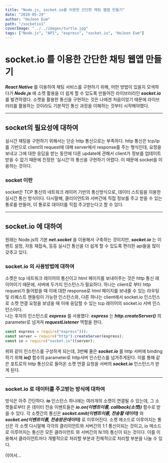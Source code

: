```yaml
---
title: "Node.js, socket.io를 이용한 간단한 채팅 웹앱 만들기"
date: "2020-05-29"
author: "HoJoon Eum"
path: "/socketio1"
coverImage: "../../images/turtle.jpg"
tags: ["Node.js", "API", "express", "socket.io", "HoJoon Eum"]
---
```


# socket.io 를 이용한 간단한 채팅 웹앱 만들기

**_React Native_** 를 이용하여 채팅 서비스를 구현하기 위해, 어떤 방법이 있을지 모색하다가 **_Node.js_** 에 소켓 활용을 더 쉽게 할 수 있도록 만들어진 라이브러리인
**_socket.io_** 를 발견하였다. 소켓을 활용한 통신을 구현하는 것은 나에겐 처음이었기 때문에 라이브러리를 활용하는 것이라도 기본적인 통신 과정을 이해하는 것부터 시작해야했다.

---

## socket의 필요성에 대하여

실시간 채팅을 구현하기 위해서는 단순 http 통신으로는 부족하다. http 통신은 tcp/ip 를 기반으로 client의 request에 대해 server에서 response를 주는 형식인데, 요청을 보내고 그에 대한 응답을 받는 동안에 다른 update에 관해서 client가 정보를 업데이트 받을 수 없기 때문에 진정한 '실시간'의 통신을 구현하기 어렵다. 이 때문에 socket을 이용하는 것이다.

### socket 이란

socket은 TCP 통신의 네트워크 레이어 기반의 통신방식으로, 데이터 스트림을 이용한 실시간 통신 방식이다. 다시말해, 클리이언트와 서버간에 직접 정보를 주고 받을 수 있는 통로를 만들어, 이 통로로 데이터를 직접 주고받는다고 할 수 있다.

---

## socket.io 에 대하여

원래는 Node.js의 기본 **_net.socket_** 을 이용해서 구축하는 것이지만, **_socket.io_** 는 이벤트 설정, 자동 재접속, 등등 실시간 통신을 더 쉽게 할 수 있도록 편리한 api들을 많이 갖추고 있다.

### socket.io 의 사용방법에 대하여

소켓은 tcp 네트워크 레이어의 통신이고 html 페이지를 보내어주는 것은 http 통신 레이어이기 때문에, 서버에 두가지 인스턴스가 필요하다. 하나는 client로 부터 http request가 들어왔을 때 이에 대한 response로 html 페이지를 보내줄 수 있는 라우팅 및 리퀘스트 핸들링이 가능한 인스턴스와, 다른 하나는 client에서 socket.io 인스턴스로 소켓 연결 요청을 보냈을 때 이에 응답할 수 있는 tcp 레이어의 socket.io 서버 인스턴스이다.  
나는 후자의 인스턴스로 **_express_** 를 사용했다. **_express_** 는 **_http.createServer()_** 의 parameter로 넘겨져 **_requestListener_** 역할을 한다.

```javascript
const express = require("express")();
const server = require("http").createServer(express);
const io = require("socket.io")(server);
```

위와 같이 인스턴스를 구성하게 되는데, 3번째 줄은 **_socket.io_** 를 http 서버에 binding 하기 위해 **_io()_** 함수의 parameter로 http서버 인스턴스를 넘겨주게된다. 이를 통해 같은 포트로의 http 통신으로 들어온 소켓 연결 요청을 서버의 **_socket.io_** 인스턴스가 받게 된다.

---

### socket.io 로 데이터를 주고받는 방식에 대하여

방식은 아주 간단하다. **_io_** 인스턴스 하나에는 여러개의 소켓이 연결될 수 있는데, 그 소켓들로부터 온 데이터 전송 이벤트들은 **_io.on(이벤트이름, callback(소켓))_** 함수로 받을 수 있다. 각 소켓간의 통신은 **_socket.emit(이벤트이름, 전송할 데이터)_** 와
**_socket.on(이벤트이름, 전송받은데이터)_** 로 이루어진다. 소켓 메소드로 이루어지는 통신은 각 소켓 다시말해 각각의 클리이언트와 서버간의 1:1 통신이되는 것이고, io 메소드로 이루어지는 통신은 모든 클라이언트 와 서버간의 N:1의 통신이 되는 것이다. 이를 이용해서 클라이언트마다 개별적으로 처리할 부분과 전체적으로 처리할 부분을 나눌 수 있다.

이어서...

